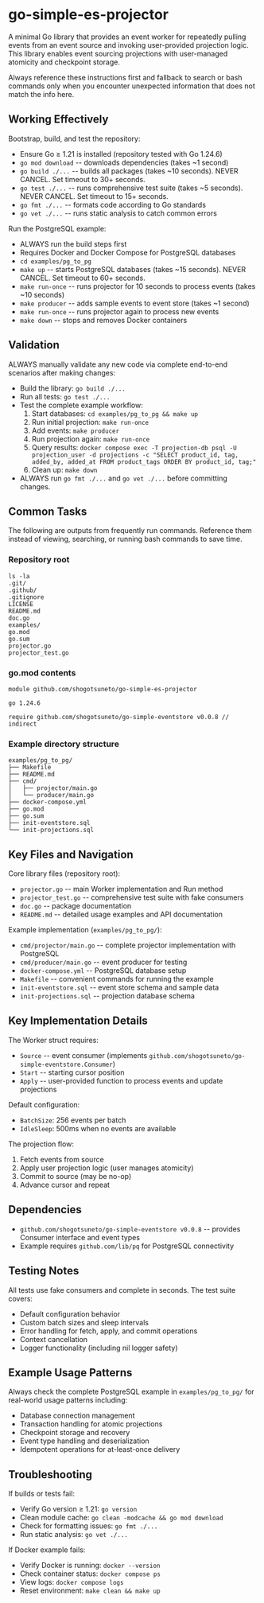# go-simple-es-projector

A minimal Go library that provides an event worker for repeatedly pulling events from an event source and invoking user-provided projection logic. This library enables event sourcing projections with user-managed atomicity and checkpoint storage.

Always reference these instructions first and fallback to search or bash commands only when you encounter unexpected information that does not match the info here.

## Working Effectively

Bootstrap, build, and test the repository:
- Ensure Go ≥ 1.21 is installed (repository tested with Go 1.24.6)
- `go mod download` -- downloads dependencies (takes ~1 second)
- `go build ./...` -- builds all packages (takes ~10 seconds). NEVER CANCEL. Set timeout to 30+ seconds.
- `go test ./...` -- runs comprehensive test suite (takes ~5 seconds). NEVER CANCEL. Set timeout to 15+ seconds.
- `go fmt ./...` -- formats code according to Go standards
- `go vet ./...` -- runs static analysis to catch common errors

Run the PostgreSQL example:
- ALWAYS run the build steps first
- Requires Docker and Docker Compose for PostgreSQL databases
- `cd examples/pg_to_pg`
- `make up` -- starts PostgreSQL databases (takes ~15 seconds). NEVER CANCEL. Set timeout to 60+ seconds.
- `make run-once` -- runs projector for 10 seconds to process events (takes ~10 seconds)
- `make producer` -- adds sample events to event store (takes ~1 second)
- `make run-once` -- runs projector again to process new events
- `make down` -- stops and removes Docker containers

## Validation

ALWAYS manually validate any new code via complete end-to-end scenarios after making changes:
- Build the library: `go build ./...`
- Run all tests: `go test ./...` 
- Test the complete example workflow:
  1. Start databases: `cd examples/pg_to_pg && make up`
  2. Run initial projection: `make run-once`
  3. Add events: `make producer`
  4. Run projection again: `make run-once`
  5. Query results: `docker compose exec -T projection-db psql -U projection_user -d projections -c "SELECT product_id, tag, added_by, added_at FROM product_tags ORDER BY product_id, tag;"`
  6. Clean up: `make down`
- ALWAYS run `go fmt ./...` and `go vet ./...` before committing changes.

## Common Tasks

The following are outputs from frequently run commands. Reference them instead of viewing, searching, or running bash commands to save time.

### Repository root
```
ls -la
.git/
.github/
.gitignore
LICENSE
README.md
doc.go
examples/
go.mod
go.sum
projector.go
projector_test.go
```

### go.mod contents
```
module github.com/shogotsuneto/go-simple-es-projector

go 1.24.6

require github.com/shogotsuneto/go-simple-eventstore v0.0.8 // indirect
```

### Example directory structure
```
examples/pg_to_pg/
├── Makefile
├── README.md
├── cmd/
│   ├── projector/main.go
│   └── producer/main.go
├── docker-compose.yml
├── go.mod
├── go.sum
├── init-eventstore.sql
└── init-projections.sql
```

## Key Files and Navigation

Core library files (repository root):
- `projector.go` -- main Worker implementation and Run method
- `projector_test.go` -- comprehensive test suite with fake consumers
- `doc.go` -- package documentation
- `README.md` -- detailed usage examples and API documentation

Example implementation (`examples/pg_to_pg/`):
- `cmd/projector/main.go` -- complete projector implementation with PostgreSQL
- `cmd/producer/main.go` -- event producer for testing
- `docker-compose.yml` -- PostgreSQL database setup
- `Makefile` -- convenient commands for running the example
- `init-eventstore.sql` -- event store schema and sample data
- `init-projections.sql` -- projection database schema

## Key Implementation Details

The Worker struct requires:
- `Source` -- event consumer (implements `github.com/shogotsuneto/go-simple-eventstore.Consumer`)
- `Start` -- starting cursor position
- `Apply` -- user-provided function to process events and update projections

Default configuration:
- `BatchSize`: 256 events per batch
- `IdleSleep`: 500ms when no events are available

The projection flow:
1. Fetch events from source
2. Apply user projection logic (user manages atomicity)
3. Commit to source (may be no-op)
4. Advance cursor and repeat

## Dependencies

- `github.com/shogotsuneto/go-simple-eventstore v0.0.8` -- provides Consumer interface and event types
- Example requires `github.com/lib/pq` for PostgreSQL connectivity

## Testing Notes

All tests use fake consumers and complete in seconds. The test suite covers:
- Default configuration behavior
- Custom batch sizes and sleep intervals
- Error handling for fetch, apply, and commit operations
- Context cancellation
- Logger functionality (including nil logger safety)

## Example Usage Patterns

Always check the complete PostgreSQL example in `examples/pg_to_pg/` for real-world usage patterns including:
- Database connection management
- Transaction handling for atomic projections
- Checkpoint storage and recovery
- Event type handling and deserialization
- Idempotent operations for at-least-once delivery

## Troubleshooting

If builds or tests fail:
- Verify Go version ≥ 1.21: `go version`
- Clean module cache: `go clean -modcache && go mod download`
- Check for formatting issues: `go fmt ./...`
- Run static analysis: `go vet ./...`

If Docker example fails:
- Verify Docker is running: `docker --version`
- Check container status: `docker compose ps`
- View logs: `docker compose logs`
- Reset environment: `make clean && make up`